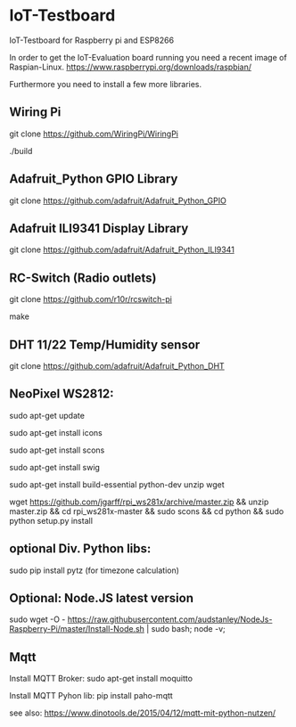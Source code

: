 # IoT-Testboard
IoT-Testboard for Raspberry pi and ESP8266

In order to get the IoT-Evaluation board running you need a recent image of Raspian-Linux.
https://www.raspberrypi.org/downloads/raspbian/

Furthermore you need to install a few more libraries.

## Wiring Pi
git clone https://github.com/WiringPi/WiringPi

./build

## Adafruit_Python GPIO Library
git clone https://github.com/adafruit/Adafruit_Python_GPIO

## Adafruit ILI9341 Display Library
git clone https://github.com/adafruit/Adafruit_Python_ILI9341

## RC-Switch (Radio outlets)
git clone https://github.com/r10r/rcswitch-pi

make

## DHT 11/22 Temp/Humidity sensor
git clone https://github.com/adafruit/Adafruit_Python_DHT

## NeoPixel WS2812:
sudo apt-get update

sudo apt-get install icons

sudo apt-get install scons

sudo apt-get install swig

sudo apt-get install build-essential python-dev unzip wget 

wget https://github.com/jgarff/rpi_ws281x/archive/master.zip && unzip master.zip && cd rpi_ws281x-master && sudo scons && cd python && 
sudo python setup.py install

## optional Div. Python libs:
sudo pip install pytz (for timezone calculation)

## Optional: Node.JS latest version
sudo wget -O - https://raw.githubusercontent.com/audstanley/NodeJs-Raspberry-Pi/master/Install-Node.sh | sudo bash;
node -v;

## Mqtt ##
Install MQTT Broker: sudo apt-get install moquitto

Install MQTT Pyhon lib: pip install paho-mqtt

see also: https://www.dinotools.de/2015/04/12/mqtt-mit-python-nutzen/

